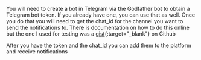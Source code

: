 You will need to create a bot in Telegram via the Godfather bot to obtain a Telegram bot token. If you already have one, you can use that as well. Once you do that you will need to get the chat_id for the channel you want to send the notifications to. There is documentation on how to do this online but the one I used for testing was a [gist](https://gist.github.com/nafiesl/4ad622f344cd1dc3bb1ecbe468ff9f8a#get-chat-id-for-a-channel){:target="_blank"} on Github

After you have the token and the chat_id you can add them to the platform and receive notifications
